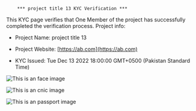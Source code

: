 
		*** project title 13 KYC Verification ***
		


This KYC page verifies that One Member of the project has successfully completed the verification process. Project info:
		


- Project Name: project title 13
		

- Project Website: [https://ab.com](https://ab.com)
		

- KYC Issued: Tue Dec 13 2022 18:00:00 GMT+0500 (Pakistan Standard Time)
		


![This is an face image](/assets/images/personFace.png)
		

![This is an cnic image](/assets/images/cnicImage.png)
		

![This is an passport image](/assets/images/passportImage.png)
	
